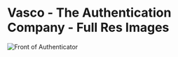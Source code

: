 # Vasco - The Authentication Company - Full Res Images

![Front of Authenticator](Isolated.png "Front of Authenticator")
